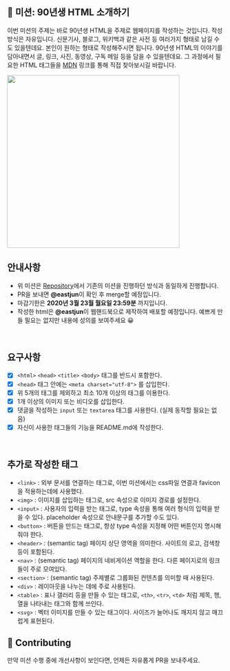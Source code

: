 
## 🚀 미션: 90년생 HTML 소개하기

이번 미션의 주제는 바로 90년생 HTML을 주제로 웹페이지를 작성하는 것입니다.
작성방식은 자유입니다. 
신문기사, 블로그, 위키백과 같은 사전 등 여러가지 형태로 남길 수도 있을텐데요. 본인이 원하는 형태로 작성해주시면 됩니다. 
90년생 HTML의 이야기를 담아내면서 글, 링크, 사진, 동영상, 구독 메일 등을 담을 수 있을텐데요. 그 과정에서 필요한 HTML 태그들을 [MDN](https://developer.mozilla.org/ko/docs/Web/HTML/Element) 링크를 통해 직접 찾아보시길 바랍니다.

<img src="https://techcourse-storage.s3.ap-northeast-2.amazonaws.com/2020-03-16T10:41:53.786image.png" width="400">

<br/>

## 안내사항

- 위 미션은 [Repository](https://github.com/woowacourse/html)에서 기존의 미션을 진행하던 방식과 동일하게 진행합니다.
- PR을 보내면 **@eastjun**이 확인 후 merge할 예정입니다.
- 마감기한은 **2020년 3월 23월 월요일 23:59분** 까지입니다.
- 작성한 html은  **@eastjun**이 웹핸드북으로 제작하여 배포할 예정입니다. 예쁘게 만들 필요는 없지만 내용에 성의를 보여주세요 😀

<br/>

## 요구사항

- [x]  `<html>` `<head>` `<title>`  `<body>` 태그를 반드시 포함한다. 
- [x]  `<head>` 태그 안에는 `<meta charset="utf-8">` 를 삽입한다.
- [x]  위 5개의 태그를 제외하고 최소 10개 이상의 태그를 이용한다.
- [x]  1개 이상의 이미지 또는 비디오를 삽입한다.
- [x]  댓글을 작성하는 `input` 또는 `textarea` 태그를 사용한다. (실제 동작할 필요는 없음)
- [x]  자신이 사용한 태그들의 기능을 README.md에 작성한다.

<br/>


## 추가로 작성한 태그

- `<link>` : 외부 문서를 연결하는 태그로, 이번 미션에서는 css파일 연결과 favicon을 적용하는데에 사용했다.
- `<img>` : 이미지를 삽입하는 태그로, src 속성으로 이미지 경로를 설정한다.
- `<input>` : 사용자의 입력을 받는 태그로, type 속성을 통해 여러 형식의 입력을 받을 수 있다. 
placeholder 속성으로 안내문구를 추가할 수도 있다. 
- `<button>` : 버튼을 만드는 태그로, 항상 type 속성을 지정해 어떤 버튼인지 명시해줘야 한다.
- `<header>` : (semantic tag) 페이지 상단 영역을 의미한다. 사이트의 로고, 검색창 등이 포함된다.
- `<nav>` : (semantic tag) 페이지의 네비게이션 역할을 한다. 다른 페이지로의 링크들이 주로 모여있다.
- `<section>` : (semantic tag) 주제별로 그룹화된 컨텐츠를 의미할 때 사용된다.
- `<div>` : 레이아웃을 나누는 데에 주로 사용된다.
- `<table>` : 표나 갤러리 등을 만들 수 있는 태그로, `<th>`, `<tr>`, `<td>` 처럼 제목, 행, 열을 나타내는 태그와 함께 쓰인다.
- `<svg>` : 벡터 이미지를 만들 수 있는 태그이다. 사이즈가 늘어나도 깨지지 않고 매끄럽게 표현된다.




## 👏 Contributing

만약 미션 수행 중에 개선사항이 보인다면, 언제든 자유롭게 PR을 보내주세요.
